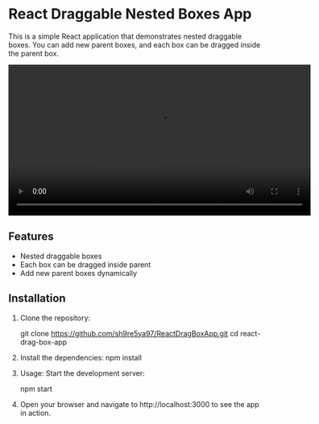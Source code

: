 # React Draggable Nested Boxes App

This is a simple React application that demonstrates nested draggable boxes. You can add new parent boxes, and each box can be dragged inside the parent box.

<video width="600" controls>
  <source src="./public/draggableNestedBoxes.mp4" type="video/mp4">
</video>

## Features

- Nested draggable boxes
- Each box can be dragged inside parent
- Add new parent boxes dynamically

## Installation

1. Clone the repository:

   git clone https://github.com/sh9re5ya97/ReactDragBoxApp.git
   cd react-drag-box-app

2. Install the dependencies:
    npm install

3. Usage:
   Start the development server:

    npm start

4. Open your browser and navigate to http://localhost:3000 to see the app in action.



